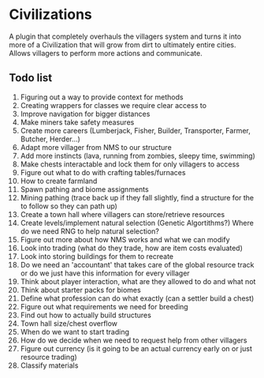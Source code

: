 # Civilizations
A plugin that completely overhauls the villagers system and turns it into more of a Civilization that will
grow from dirt to ultimately entire cities. Allows villagers to perform more actions
and communicate. 

## Todo list
1. Figuring out a way to provide context for methods
2. Creating wrappers for classes we require clear access to
3. Improve navigation for bigger distances
4. Make miners take safety measures
5. Create more careers (Lumberjack, Fisher, Builder, Transporter, Farmer, Butcher, Herder...)
6. Adapt more villager from NMS to our structure
7. Add more instincts (lava, running from zombies, sleepy time, swimming)
8. Make chests interactable and lock them for only villagers to access
9. Figure out what to do with crafting tables/furnaces
10. How to create farmland
11. Spawn pathing and biome assignments
12. Mining pathing (trace back up if they fall slightly, find a structure for the to follow so they can path up)
13. Create a town hall where villagers can store/retrieve resources
14. Create levels/implement natural selection (Genetic Algortithms?) Where do we need RNG to help natural selection?
15. Figure out more about how NMS works and what we can modify
16. Look into trading (what do they trade, how are item costs evaluated)
17. Look into storing buildings for them to recreate
18. Do we need an 'accountant' that takes care of the global resource track or do we just have this information for every villager
19. Think about player interaction, what are they allowed to do and what not
20. Think about starter packs for biomes
21. Define what profession can do what exactly (can a settler build a chest)
22. Figure out what requirements we need for breeding
23. Find out how to actually build structures
24. Town hall size/chest overflow
25. When do we want to start trading
26. How do we decide when we need to request help from other villagers
27. Figure out currency (is it going to be an actual currency early on or just resource trading)
28. Classify materials
